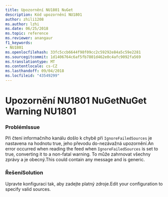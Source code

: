 ```yaml
---
title: Upozornění NU1801 NuGet
description: Kód upozornění NU1801
author: zhili1208
ms.author: lzhi
ms.date: 06/25/2018
ms.topic: reference
ms.reviewer: anangaur
f1_keywords:
- NU1801
ms.openlocfilehash: 33fc5ccb6644f98f09cc2c59292e84a5c59e2281
ms.sourcegitcommit: 1d1406764c6af5fb7801d462e0c4afc9092fa569
ms.translationtype: MT
ms.contentlocale: cs-CZ
ms.lasthandoff: 09/04/2018
ms.locfileid: "43549299"
---
```

# <a name="nuget-warning-nu1801"></a><span data-ttu-id="64db4-103">Upozornění NU1801 NuGet</span><span class="sxs-lookup"><span data-stu-id="64db4-103">NuGet Warning NU1801</span></span>

### <a name="issue"></a><span data-ttu-id="64db4-104">Problém</span><span class="sxs-lookup"><span data-stu-id="64db4-104">Issue</span></span>
<span data-ttu-id="64db4-105">Při čtení informačního kanálu došlo k chybě při `IgnoreFailedSources` je nastavena na hodnotu true, jeho převodu do-nezávažná upozornění.</span><span class="sxs-lookup"><span data-stu-id="64db4-105">An error occurred when reading the feed when `IgnoreFailedSources` is set to true, converting it to a non-fatal warning.</span></span> <span data-ttu-id="64db4-106">To může zahrnovat všechny zprávy a je obecný.</span><span class="sxs-lookup"><span data-stu-id="64db4-106">This could contain any message and is generic.</span></span>

### <a name="solution"></a><span data-ttu-id="64db4-107">Řešení</span><span class="sxs-lookup"><span data-stu-id="64db4-107">Solution</span></span>
<span data-ttu-id="64db4-108">Upravte konfiguraci tak, aby zadejte platný zdroje.</span><span class="sxs-lookup"><span data-stu-id="64db4-108">Edit your configuration to specify valid sources.</span></span>